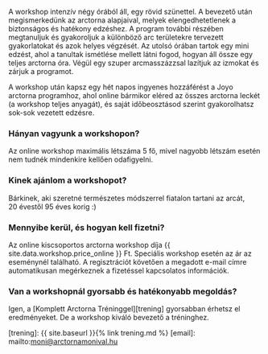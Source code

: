 A workshop intenzív négy órából áll, egy rövid szünettel. A bevezető után megismerkedünk az arctorna alapjaival, melyek elengedhetetlenek a biztonságos és hatékony edzéshez. A program további részében megtanuljuk és gyakoroljuk a különböző arc területekre tervezett gyakorlatokat és azok helyes végzését. Az utolsó órában tartok egy mini edzést, ahol a tanultak ismétlése mellett látni fogod, hogyan áll össze egy teljes arctorna óra. Végül egy szuper arcmasszázzsal lazítjuk az izmokat és zárjuk a programot.

A workshop után kapsz egy hét napos ingyenes hozzáférést a Joyo arctorna programhoz, ahol online bármikor eléred az összes arctorna leckét (a workshop teljes anyagát), és saját időbeosztásod szerint gyakorolhatsz sok-sok vezetett edzésre.

### Hányan vagyunk a&nbsp;workshopon?

Az online workshop maximális létszáma 5 fő, mivel nagyobb létszám esetén nem
tudnék mindenkire kellően&nbsp;odafigyelni.

### Kinek ajánlom a&nbsp;workshopot?

Bárkinek, aki szeretné természetes módszerrel fiatalon tartani az
arcát, 20&nbsp;évestől <span class="u-NoWrap">95&nbsp;éves korig :)</span>

### Mennyibe kerül, és hogyan kell fizetni?

Az online kiscsoportos arctorna workshop díja {{
site.data.workshop.price_online }}&nbsp;Ft. Speciális workshop esetén az ár az eseménynél található. A regisztrációt követően a megadott e-mail címre automatikusan megérkeznek a fizetéssel kapcsolatos információk.

### Van a workshopnál gyorsabb és hatékonyabb&nbsp;megoldás?

Igen, a [Komplett Arctorna Tréninggel][trening]
gyorsabban érhetsz el eredményeket. De a workshop kiváló bevezető
a tréninghez.


[trening]: {{ site.baseurl }}{% link trening.md %}
[email]: mailto:moni@arctornamonival.hu
